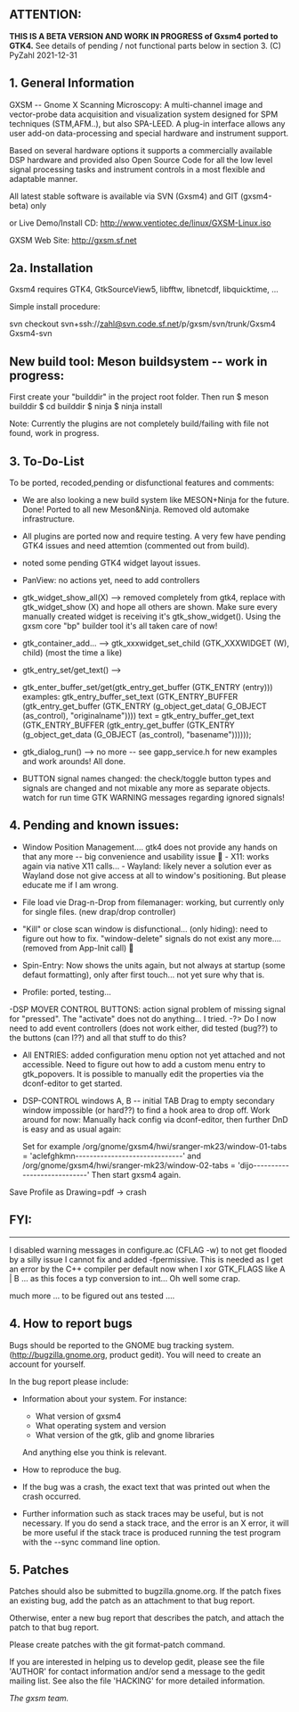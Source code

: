 ## **ATTENTION:**

**THIS IS A BETA VERSION AND WORK IN PROGRESS of Gxsm4 ported to GTK4.**
See details of pending / not functional parts below in section 3.
(C) PyZahl 2021-12-31

## 1. General Information

GXSM -- Gnome X Scanning Microscopy: A multi-channel image and
vector-probe data acquisition and visualization system designed for
SPM techniques (STM,AFM..), but also SPA-LEED. A plug-in interface
allows any user add-on data-processing and special hardware and
instrument support.

Based on several hardware options it supports a commercially available
DSP hardware and provided also Open Source Code for all the low level
signal processing tasks and instrument controls in a most flexible and
adaptable manner.

All latest stable software is available
via SVN (Gxsm4) and GIT (gxsm4-beta) only

or Live Demo/Install CD:
http://www.ventiotec.de/linux/GXSM-Linux.iso

GXSM Web Site: http://gxsm.sf.net


## 2a. Installation

Gxsm4 requires GTK4, GtkSourceView5, libfftw, libnetcdf, libquicktime, ...

Simple install procedure:

svn checkout svn+ssh://zahl@svn.code.sf.net/p/gxsm/svn/trunk/Gxsm4 Gxsm4-svn

## New build tool: Meson buildsystem -- work in progress:

First create your "builddir" in the project root folder.
Then run
$ meson builddir
$ cd builddir
$ ninja
$ ninja install

Note: Currently the plugins are not completely build/failing with file not found, work in progress.


## 3. To-Do-List

To be ported, recoded,pending or disfunctional features and comments:

 - We are also looking a new build system like MESON+Ninja for the
   future. Done! Ported to all new Meson&Ninja. Removed old automake infrastructure.
   
  - All plugins are ported now and require testing. A very few have pending GTK4 issues and need attemtion (commented out from build).

  - noted some pending GTK4 widget layout issues.

  - PanView: no actions yet, need to add controllers

  - gtk_widget_show_all(X)   --> removed completely from gtk4, replace
   with gtk_widget_show (X) and hope all others are shown.
                                Make sure every manually created widget is receiving it's gtk_show_widget().
   			     Using the gxsm core "bp" builder tool it's all taken care of now!
   
  - gtk_container_add...     --> gtk_xxxwidget_set_child (GTK_XXXWIDGET
   (W), child)   (most the time a like)
   
  - gtk_entry_set/get_text() -->
  - gtk_enter_buffer_set/get(gtk_entry_get_buffer (GTK_ENTRY (entry)))
   examples:   gtk_entry_buffer_set_text (GTK_ENTRY_BUFFER
   (gtk_entry_get_buffer (GTK_ENTRY (g_object_get_data( G_OBJECT
   (as_control), "originalname"))))   text = gtk_entry_buffer_get_text
   (GTK_ENTRY_BUFFER (gtk_entry_get_buffer (GTK_ENTRY (g_object_get_data
   (G_OBJECT (as_control), "basename"))))));
   
 - gtk_dialog_run()         --> no more -- see gapp_service.h for new
   examples and work arounds! All done.
   
  - BUTTON signal names changed: the check/toggle button types and
   signals are changed and not mixable any more as separate objects.
                                watch for run time GTK WARNING messages regarding ignored signals!

## 4. Pending and known issues:

- Window Position Management....  gtk4 does not provide any hands on that any more -- big convenience and usability issue 🙁
		- X11: works again via native X11 calls...
		- Wayland: likely never a solution ever as Wayland dose not give access at all to window's positioning. But please educate me if I am wrong.
  
- File load vie Drag-n-Drop from filemanager: working, but currently only for single files. (new drap/drop controller)

- "Kill" or close scan window is disfunctional... (only hiding): need to figure out how to fix. "window-delete" signals do not exist any more.... (removed from App-Init call) 🙁

- Spin-Entry: Now shows the units again, but not always at startup (some defaut formatting), only after first touch... not yet sure why that is.

- Profile: ported, testing...


 -DSP MOVER CONTROL BUTTONS: action signal problem of missing signal for "pressed". The "activate" does not do anything... I tried.
    -?> Do I now need to add event controllers (does not work either, did tested (bug??) to the buttons (can I??) and all that stuff to do this?

 - All ENTRIES: added configuration menu option not yet attached and not accessible. Need to figure out how to add a custom menu entry to gtk_popovers.
             It is possible to manually edit the properties via the dconf-editor to get started.

- DSP-CONTROL windows A, B -- initial TAB Drag to empty secondary window impossible (or hard??) to find a hook area to drop off. Work around for now:
Manually hack config via dconf-editor, then further DnD is easy and as usual again:
   
   Set for example
/org/gnome/gxsm4/hwi/sranger-mk23/window-01-tabs = 'aclefghkmn------------------------------'
and
/org/gnome/gxsm4/hwi/sranger-mk23/window-02-tabs = 'dijo----------------------------'
Then start gxsm4 again.

Save Profile as Drawing=pdf -> crash


## FYI:
----
I disabled warning messages in configure.ac (CFLAG -w) to not get flooded by a silly issue I cannot fix and added -fpermissive.
This is needed as I get an error by the C++ compiler per default now when I xor  GTK_FLAGS  like A | B ... as this foces a typ conversion to int...
Oh well some crap.

much more ... to be figured out ans tested ....


## 4. How to report bugs

Bugs should be reported to the GNOME bug tracking system.
(http://bugzilla.gnome.org, product gedit). You will need to create an
account for yourself.

In the bug report please include:

* Information about your system. For instance:

   - What version of gxsm4
   - What operating system and version
   - What version of the gtk, glib and gnome libraries

  And anything else you think is relevant.

* How to reproduce the bug. 

* If the bug was a crash, the exact text that was printed out when the
  crash occurred.

* Further information such as stack traces may be useful, but is not
  necessary. If you do send a stack trace, and the error is an X error,
  it will be more useful if the stack trace is produced running the test
  program with the --sync command line option.


## 5. Patches

Patches should also be submitted to bugzilla.gnome.org. If the patch
fixes an existing bug, add the patch as an attachment to that bug
report.

Otherwise, enter a new bug report that describes the patch, and attach
the patch to that bug report.

Please create patches with the git format-patch command.

If you are interested in helping us to develop gedit, please see the 
file 'AUTHOR' for contact information and/or send a message to the gedit
mailing list. See also the file 'HACKING' for more detailed information.


  *The gxsm team.*

